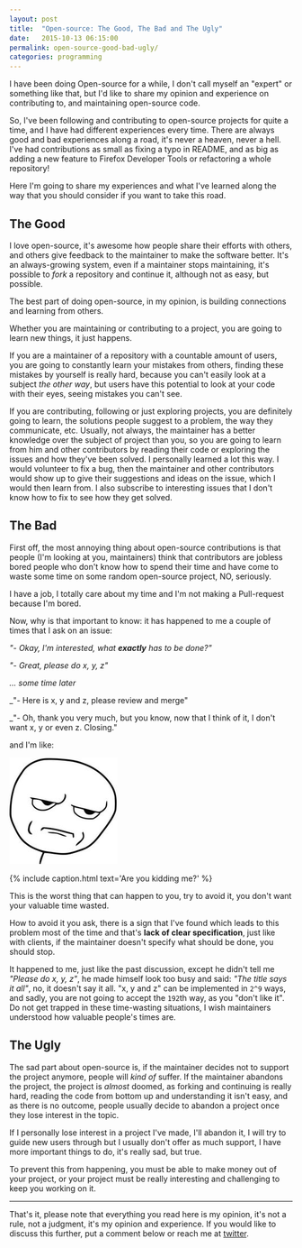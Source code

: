 ```yaml
---
layout: post
title:  "Open-source: The Good, The Bad and The Ugly"
date:   2015-10-13 06:15:00
permalink: open-source-good-bad-ugly/
categories: programming
---
```


I have been doing Open-source for a while, I don't call myself an "expert" or something like that,
but I'd like to share my opinion and experience on contributing to, and maintaining open-source code.

So, I've been following and contributing to open-source projects for quite a time,
and I have had different experiences every time. There are always good and bad experiences
along a road, it's never a heaven, never a hell. I've had contributions as small as fixing a typo in README, and as big
as adding a new feature to Firefox Developer Tools or refactoring a whole repository!

Here I'm going to share my experiences and what I've learned along the way that you should consider
if you want to take this road.

The Good
--------
I love open-source, it's awesome how people share their efforts with others, and others give feedback to
the maintainer to make the software better. It's an always-growing system, even if a maintainer stops maintaining,
it's possible to _fork_ a repository and continue it, although not as easy, but possible.

The best part of doing open-source, in my opinion, is building connections and learning from others.

Whether you are maintaining or contributing to a project, you are going to learn new things, it just happens.

If you are a maintainer of a repository with a countable amount of users, you are going to constantly learn your mistakes from others,
finding these mistakes by yourself is really hard, because you can't easily look at a subject _the other way_,
but users have this potential to look at your code with their eyes, seeing mistakes you can't see.

If you are contributing, following or just exploring projects, you are definitely going to learn, the solutions people suggest to a problem,
the way they communicate, etc.
Usually, not always, the maintainer has a better knowledge over the subject of project than you, so you are going to learn from him and other contributors
by reading their code or exploring the issues and how they've been solved. I personally learned a lot this way. I would volunteer to fix a bug, then the maintainer and other contributors would show up to give their suggestions and ideas on the issue, which I would then learn from. I also subscribe to interesting issues that I don't know how to fix to see how they get solved.

The Bad
-------
First off, the most annoying thing about open-source contributions is that people (I'm looking at you, maintainers) think
that contributors are jobless bored people who don't know how to spend their time and have come to waste some time on some random open-source project, NO, seriously.

I have a job, I totally care about my time and I'm not making a Pull-request because I'm bored.

Now, why is that important to know: it has happened to me a couple of times that I ask on an issue:

_"- Okay, I'm interested, what **exactly** has to be done?"_

_"- Great, please do x, y, z"_

_... some time later_

_"- Here is x, y and z, please review and merge"

_"- Oh, thank you very much, but you know, now that I think of it, I don't want x, y or even z. Closing."

and I'm like:

<!-- ![Are you kidding me?](/img/are-you-kidding-me.jpg) -->
<img alt='Are you kidding me?' src='/img/are-you-kidding-me.jpg' />

{% include caption.html text='Are you kidding me?' %}

This is the worst thing that can happen to you, try to avoid it, you don't want your valuable time wasted.

How to avoid it you ask, there is a sign that I've found which leads to this problem most of the time and that's **lack of clear specification**, just like with clients, if the maintainer doesn't specify what should be done, you should stop.

It happened to me, just like the past discussion, except he didn't tell me _"Please do x, y, z"_, he made himself look
too busy and said: _"The title says it all"_, no, it doesn't say it all. "x, y and z" can be implemented in `2^9` ways, and sadly,
you are not going to accept the `192`th way, as you "don't like it". Do not get trapped in these time-wasting situations, I wish maintainers understood how valuable people's times are.

The Ugly
--------
The sad part about open-source is, if the maintainer decides not to support the project anymore,
people will _kind of_ suffer. If the maintainer abandons the project, the project is *almost* doomed, as forking and continuing is really hard, reading the code from bottom up and understanding it isn't easy, and as there is no outcome, people usually decide to abandon a project once they lose interest in the topic.

If I personally lose interest in a project I've made, I'll abandon it, I will try to guide new users through but I usually
don't offer as much support, I have more important things to do, it's really sad, but true.

To prevent this from happening, you must be able to make money out of your project, or your project must be really interesting
and challenging to keep you working on it.

------

That's it, please note that everything you read here is my opinion, it's not a rule, not a judgment, it's my opinion and experience. If you would like to discuss this further, put a comment below or reach me at [twitter](https://twitter.com/mdibaiee).
